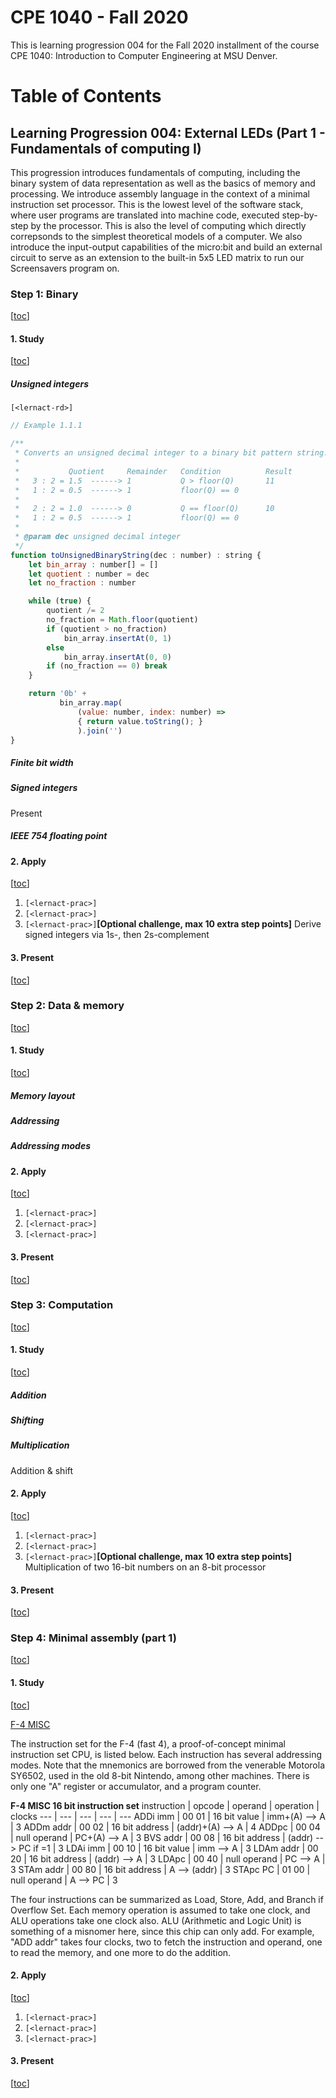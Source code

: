 # CPE 1040 - Fall 2020

This is learning progression 004 for the Fall 2020 installment of the course CPE 1040: Introduction to Computer Engineering at MSU Denver.

Table of Contents
=================


## Learning Progression 004: External LEDs (Part 1 - Fundamentals of computing I)

This progression introduces fundamentals of computing, including the binary system of data representation as well as the basics of memory and processing. We introduce assembly language in the context of a minimal instruction set processor. This is the lowest level of the software stack, where user programs are translated into machine code, executed step-by-step by the processor. This is also the level of computing which directly correpsonds to the simplest theoretical models of a computer. We also introduce the input-output capabilities of the micro:bit and build an external circuit to serve as an extension to the built-in 5x5 LED matrix to run our Screensavers program on.

### Step 1: Binary   
[[toc](#table-of-contents)]

#### 1. Study
[[toc](#table-of-contents)]

##### Unsigned integers

`[<lernact-rd>]`

```javascript
// Example 1.1.1

/**
 * Converts an unsigned decimal integer to a binary bit pattern string.
 * 
 *           Quotient     Remainder   Condition          Result
 *   3 : 2 = 1.5  ------> 1           Q > floor(Q)       11
 *   1 : 2 = 0.5  ------> 1           floor(Q) == 0 
 *
 *   2 : 2 = 1.0  ------> 0           Q == floor(Q)      10
 *   1 : 2 = 0.5  ------> 1           floor(Q) == 0
 *
 * @param dec unsigned decimal integer
 */
function toUnsignedBinaryString(dec : number) : string {
    let bin_array : number[] = []
    let quotient : number = dec
    let no_fraction : number

    while (true) {
        quotient /= 2
        no_fraction = Math.floor(quotient)
        if (quotient > no_fraction)
            bin_array.insertAt(0, 1)
        else
            bin_array.insertAt(0, 0)
        if (no_fraction == 0) break
    }

    return '0b' + 
           bin_array.map(
               (value: number, index: number) => 
               { return value.toString(); }
               ).join('')
}
```

##### Finite bit width   

##### Signed integers

Present  

##### IEEE 754 floating point  

#### 2. Apply
[[toc](#table-of-contents)]

1. `[<lernact-prac>]`  
2. `[<lernact-prac>]`  
3. `[<lernact-prac>]`**[Optional challenge, max 10 extra step points]** Derive signed integers via 1s-, then 2s-complement  


#### 3. Present
[[toc](#table-of-contents)]


### Step 2: Data & memory  
[[toc](#table-of-contents)]

#### 1. Study
[[toc](#table-of-contents)]

##### Memory layout  

##### Addressing  

##### Addressing modes  

#### 2. Apply
[[toc](#table-of-contents)]

1. `[<lernact-prac>]`  
2. `[<lernact-prac>]`  
3. `[<lernact-prac>]`  

#### 3. Present
[[toc](#table-of-contents)]


### Step 3: Computation
[[toc](#table-of-contents)]

#### 1. Study
[[toc](#table-of-contents)]

##### Addition

##### Shifting   

##### Multiplication

Addition & shift  

#### 2. Apply
[[toc](#table-of-contents)]

1. `[<lernact-prac>]`  
2. `[<lernact-prac>]`  
3. `[<lernact-prac>]`**[Optional challenge, max 10 extra step points]** Multiplication of two 16-bit numbers on an 8-bit processor  

#### 3. Present
[[toc](#table-of-contents)]


### Step 4: Minimal assembly (part 1)  
[[toc](#table-of-contents)]

#### 1. Study
[[toc](#table-of-contents)]

[F-4 MISC](http://www.dakeng.com/misc.html)  
     
The instruction set for the F-4 (fast 4), a proof-of-concept minimal instruction set CPU, is listed below.  Each instruction has several addressing modes. Note that the mnemonics are borrowed from the venerable Motorola SY6502, used in the old 8-bit Nintendo, among other machines.  There is only one "A" register or accumulator, and a program counter.

**F-4 MISC 16 bit instruction set**
instruction | opcode | operand | operation | clocks
--- | --- | --- | --- | ---
ADDi imm | 00 01 | 16 bit value | imm+(A) --> A | 3
ADDm addr | 00 02 | 16 bit address | (addr)+(A) --> A | 4
ADDpc | 00 04 | null operand | PC+(A) --> A | 3
BVS addr | 00 08 | 16 bit address | (addr) --> PC if <v>=1 | 3
LDAi imm | 00 10 | 16 bit value | imm --> A | 3
LDAm addr | 00 20 | 16 bit address | (addr) --> A | 3
LDApc | 00 40 | null operand | PC --> A | 3
STAm addr | 00 80 | 16 bit address | A --> (addr) | 3
STApc PC | 01 00 | null operand | A --> PC | 3
  
The four instructions can be summarized as Load, Store, Add, and Branch if Overflow Set.  Each memory operation is assumed to take one clock, and ALU operations take one clock also.  ALU (Arithmetic and Logic Unit) is something of a misnomer here, since this chip can only add.  For example, "ADD addr" takes four clocks, two to fetch the instruction and operand, one to read the memory, and one more to do the addition.

#### 2. Apply
[[toc](#table-of-contents)]

1. `[<lernact-prac>]`  
2. `[<lernact-prac>]`  
3. `[<lernact-prac>]`  

#### 3. Present
[[toc](#table-of-contents)]

